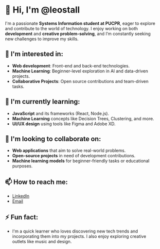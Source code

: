 # 👋 Hi, I'm @leostall
I'm a passionate **Systems Information student at PUCPR**, eager to explore and contribute to the world of technology. I enjoy working on both **development** and **creative problem-solving**, and I’m constantly seeking new challenges to improve my skills.

## 👀 I'm interested in:
- **Web development**: Front-end and back-end technologies.
- **Machine Learning**: Beginner-level exploration in AI and data-driven projects.
- **Collaborative Projects**: Open source contributions and team-driven tasks.

## 🌱 I'm currently learning:
- **JavaScript** and its frameworks (React, Node.js).
- **Machine Learning** concepts like Decision Trees, Clustering, and more.
- **UI/UX design** using tools like Figma and Adobe XD.

## 💞️ I'm looking to collaborate on:
- **Web applications** that aim to solve real-world problems.
- **Open-source projects** in need of development contributions.
- **Machine learning models** for beginner-friendly tasks or educational purposes.

## 📫 How to reach me:
- [LinkedIn](https://www.linkedin.com/in/leonardostall)
- [Email](leonardostall28@gmail.com)

## ⚡ Fun fact:
- I'm a quick learner who loves discovering new tech trends and incorporating them into my projects. I also enjoy exploring creative outlets like music and design.
